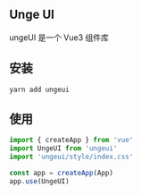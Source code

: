 ## Unge UI

ungeUI 是一个 Vue3 组件库

## 安装

```shell
yarn add ungeui
```

## 使用

```js
import { createApp } from 'vue'
import UngeUI from 'ungeui'
import 'ungeui/style/index.css'

const app = createApp(App)
app.use(UngeUI)
```
